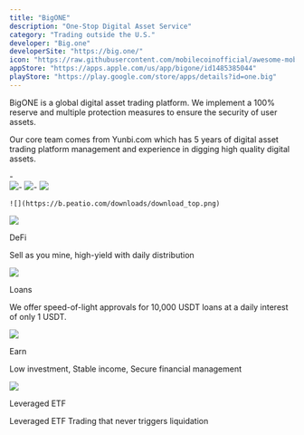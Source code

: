```yaml
---
title: "BigONE"
description: "One-Stop Digital Asset Service"
category: "Trading outside the U.S."
developer: "Big.one"
developerSite: "https://big.one/"
icon: "https://raw.githubusercontent.com/mobilecoinofficial/awesome-mobilecoin/main/directory/0081_Bigone/bigone.png"
appStore: "https://apps.apple.com/us/app/bigone/id1485385044"
playStore: "https://play.google.com/store/apps/details?id=one.big"
---
```

BigONE is a global digital asset trading platform. We implement a 100% reserve and multiple protection measures to ensure the security of user assets.

Our core team comes from Yunbi.com which has 5 years of digital asset trading platform management and experience in digging high quality digital assets.

-\
    ![](https://apps.apple.com/assets/artwork/1x1-42817eea7ade52607a760cbee00d1495.gif)-   ![](https://apps.apple.com/assets/artwork/1x1-42817eea7ade52607a760cbee00d1495.gif)-   ![](https://apps.apple.com/assets/artwork/1x1-42817eea7ade52607a760cbee00d1495.gif)
    
    ![](https://b.peatio.com/downloads/download_top.png)

![](https://b.peatio.com/downloads/introduce/introduce-defi.svg)

DeFi

Sell as you mine, high-yield with daily distribution

![](https://b.peatio.com/downloads/introduce/introduce-lending.svg)

Loans

We offer speed-of-light approvals for 10,000 USDT loans at a daily interest of only 1 USDT.

![](https://b.peatio.com/downloads/introduce/introduce-earn.svg)

Earn

Low investment, Stable income, Secure financial management

![](https://b.peatio.com/downloads/introduce/introduce-margin.svg)

Leveraged ETF

Leveraged ETF Trading that never triggers liquidation
